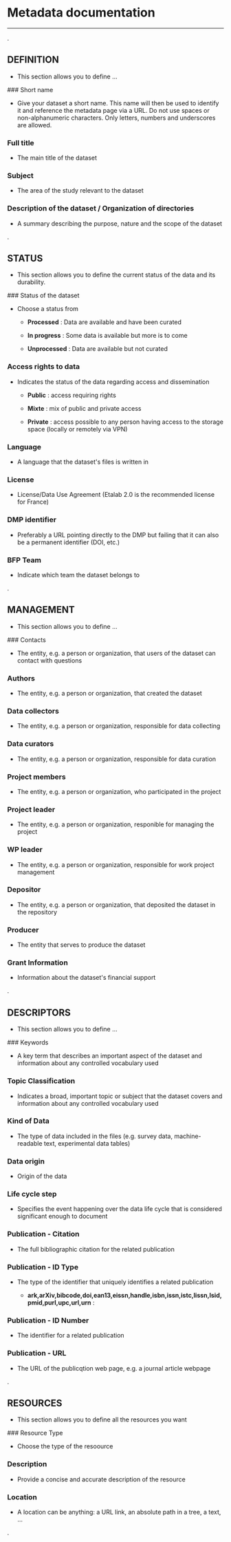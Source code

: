 # Metadata documentation
----

.

## DEFINITION

* This section allows you to define ...


<div class="decal" markdown="1">
### Short name

* Give your dataset a short name. This name will then be used to identify it and reference the metadata page via a URL. Do not use spaces or non-alphanumeric characters. Only letters, numbers and underscores are allowed.


### Full title

* The main title of the dataset


### Subject

* The area of the study relevant to the dataset


### Description of the dataset / Organization of directories

* A summary describing the purpose, nature and the scope of the dataset


</div>

.
## STATUS

* This section allows you to define the current status of the data and its durability.


<div class="decal" markdown="1">
### Status of the dataset

* Choose a status from 


    *  **Processed** :  Data are available and have been curated

    *  **In progress** :  Some data is available but more is to come

    *  **Unprocessed** :  Data are available but not curated

### Access rights to data

* Indicates the status of the data regarding access and dissemination


    *  **Public** :  access requiring rights

    *  **Mixte** :  mix of public and private access

    *  **Private** :  access possible to any person having access to the storage space (locally or remotely via VPN)

### Language

* A language that the dataset's files is written in


### License

* License/Data Use Agreement (Etalab 2.0 is the recommended license for France)


### DMP identifier

* Preferably a URL pointing directly to the DMP but failing that it can also be a permanent identifier (DOI, etc.)


### BFP Team

* Indicate which team the dataset belongs to


</div>

.
## MANAGEMENT

* This section allows you to define ...


<div class="decal" markdown="1">
### Contacts

* The entity, e.g. a person or organization, that users of the dataset can contact with questions


### Authors

* The entity, e.g. a person or organization, that created the dataset


### Data collectors

* The entity, e.g. a person or organization, responsible for data collecting 


### Data curators

* The entity, e.g. a person or organization, responsible for data curation


### Project members

* The entity, e.g. a person or organization, who participated in the project


### Project leader

* The entity, e.g. a person or organization, responible for managing the project


### WP leader

* The entity, e.g. a person or organization, responsible for work project management


### Depositor

* The entity, e.g. a person or organization, that deposited the dataset in the repository


### Producer

* The entity that serves to produce the dataset


### Grant Information

* Information about the dataset's financial support


</div>

.
## DESCRIPTORS

* This section allows you to define ...


<div class="decal" markdown="1">
### Keywords

* A key term that describes an important aspect of the dataset and information about any controlled vocabulary used


### Topic Classification

* Indicates a broad, important topic or subject that the dataset covers and information about any controlled vocabulary used


### Kind of Data

* The type of data included in the files (e.g. survey data, machine-readable text, experimental data tables)


### Data origin

* Origin of the data


### Life cycle step

* Specifies the event happening over the data life cycle that is considered significant enough to document


### Publication - Citation

* The full bibliographic citation for the related publication


### Publication - ID Type

* The type of the identifier that uniquely identifies a related publication


    *  **ark,arXiv,bibcode,doi,ean13,eissn,handle,isbn,issn,istc,lissn,lsid,pmid,purl,upc,url,urn** :  

### Publication - ID Number

* The identifier for a related publication


### Publication - URL

* The URL of the publicqtion web page, e.g. a journal article webpage


</div>

.
## RESOURCES

* This section allows you to define all the resources you want


<div class="decal" markdown="1">
### Resource Type

* Choose the type of the resoource


### Description

* Provide a concise and accurate description of the resource


### Location

* A location can be anything:  a URL link, an absolute path in a tree, a text, ...


</div>

.
